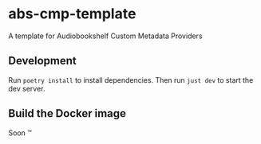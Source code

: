 # abs-cmp-template
A template for Audiobookshelf Custom Metadata Providers

## Development

Run `poetry install` to install dependencies. Then run `just dev` to start the dev server.


## Build the Docker image

Soon :tm: